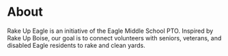 # About

Rake Up Eagle is an initiative of the Eagle Middle School PTO.  Inspired by Rake Up Boise, our goal is to connect volunteers with seniors, veterans, and disabled Eagle residents to rake and clean yards.
